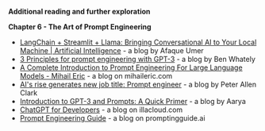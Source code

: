 **Additional reading and further exploration**

**Chapter 6 - The Art of Prompt Engineering**

* [LangChain + Streamlit + Llama: Bringing Conversational AI to Your Local Machine | Artificial Intelligence](https://ai.plainenglish.io/%EF%B8%8F-langchain-streamlit-llama-bringing-conversational-ai-to-your-local-machine-a1736252b172) -  a blog by Afaque Umer
* [3 Principles for prompt engineering with GPT-3](https://www.linkedin.com/pulse/3-principles-prompt-engineering-gpt-3-ben-whately/) - a blog by Ben Whately
* [A Complete Introduction to Prompt Engineering For Large Language Models - Mihail Eric](https://www.mihaileric.com/posts/a-complete-introduction-to-prompt-engineering/) - a blog on mihaileric.com
* [AI's rise generates new job title: Prompt engineer](https://www.axios.com/2023/02/22/chatgpt-prompt-engineers-ai-job) - a blog by Peter Allen Clark
* [Introduction to GPT-3 and Prompts: A Quick Primer](https://buildspace.so/notes/intro-to-gpt3-prompts) - a blog by Aarya
* [ChatGPT for Developers](https://blog.illacloud.com/chatgpt-for-developers/) - a blog on illacloud.com
* [Prompt Engineering Guide](https://www.promptingguide.ai/) - a blog on promptingguide.ai